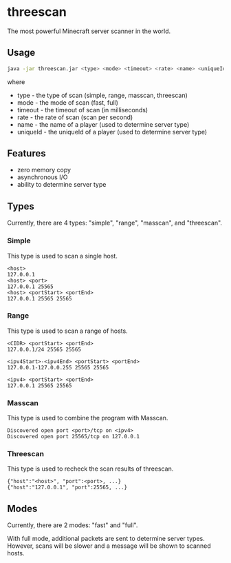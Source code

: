 # threescan

The most powerful Minecraft server scanner in the world.

## Usage

```bash
java -jar threescan.jar <type> <mode> <timeout> <rate> <name> <uniqueId>
```

where

* type - the type of scan (simple, range, masscan, threescan)
* mode - the mode of scan (fast, full)
* timeout - the timeout of scan (in milliseconds)
* rate - the rate of scan (scan per second)
* name - the name of a player (used to determine server type)
* uniqueId - the uniqueId of a player (used to determine server type)

## Features

* zero memory copy
* asynchronous I/O
* ability to determine server type

## Types

Currently, there are 4 types: "simple", "range", "masscan", and "threescan".

### Simple

This type is used to scan a single host.

```text
<host>
127.0.0.1
<host> <port>
127.0.0.1 25565
<host> <portStart> <portEnd>
127.0.0.1 25565 25565
```

### Range

This type is used to scan a range of hosts.

```text
<CIDR> <portStart> <portEnd>
127.0.0.1/24 25565 25565

<ipv4Start>-<ipv4End> <portStart> <portEnd>
127.0.0.1-127.0.0.255 25565 25565

<ipv4> <portStart> <portEnd>
127.0.0.1 25565 25565
```

### Masscan

This type is used to combine the program with Masscan.

```text
Discovered open port <port>/tcp on <ipv4>
Discovered open port 25565/tcp on 127.0.0.1
```

### Threescan

This type is used to recheck the scan results of threescan.

```text
{"host":"<host>", "port":<port>, ...}
{"host":"127.0.0.1", "port":25565, ...}
```

## Modes

Currently, there are 2 modes: "fast" and "full".

With full mode, additional packets are sent to determine server types. However, scans will be slower and a message will be shown to scanned hosts.
